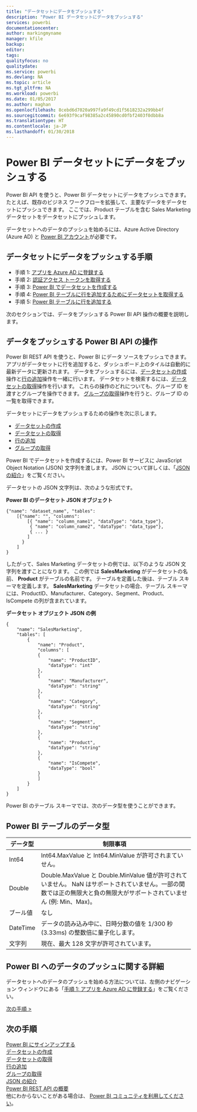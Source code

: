```yaml
---
title: "データセットにデータをプッシュする"
description: "Power BI データセットにデータをプッシュする"
services: powerbi
documentationcenter: 
author: markingmyname
manager: kfile
backup: 
editor: 
tags: 
qualityfocus: no
qualitydate: 
ms.service: powerbi
ms.devlang: NA
ms.topic: article
ms.tgt_pltfrm: NA
ms.workload: powerbi
ms.date: 01/05/2017
ms.author: maghan
ms.openlocfilehash: 8cebd6d7020a997fa9f49cd1f5618232a299bb4f
ms.sourcegitcommit: 6e693f9caf98385a2c45890cd0fbf2403f0dbb8a
ms.translationtype: HT
ms.contentlocale: ja-JP
ms.lasthandoff: 01/30/2018
---
```

# <a name="push-data-into-a-power-bi-dataset"></a>Power BI データセットにデータをプッシュする
Power BI API を使うと、Power BI データセットにデータをプッシュできます。 たとえば、既存のビジネス ワークフローを拡張して、主要なデータをデータセットにプッシュできます。 ここでは、Product テーブルを含む Sales Marketing データセットをデータセットにプッシュします。

データセットへのデータのプッシュを始めるには、Azure Active Directory (Azure AD) と [Power BI アカウント](create-an-azure-active-directory-tenant.md)が必要です。

## <a name="steps-to-push-data-into-a-dataset"></a>データセットにデータをプッシュする手順
* 手順 1: [アプリを Azure AD に登録する](walkthrough-push-data-register-app-with-azure-ad.md)
* 手順 2: [認証アクセス トークンを取得する](walkthrough-push-data-get-token.md)
* 手順 3: [Power BI でデータセットを作成する](walkthrough-push-data-create-dataset.md)
* 手順 4: [Power BI テーブルに行を追加するためにデータセットを取得する](walkthrough-push-data-get-datasets.md)
* 手順 5: [Power BI テーブルに行を追加する](walkthrough-push-data-add-rows.md)

次のセクションでは、データをプッシュする Power BI API 操作の概要を説明します。

## <a name="power-bi-api-operations-to-push-data"></a>データをプッシュする Power BI API の操作
Power BI REST API を使うと、Power BI にデータ ソースをプッシュできます。 アプリがデータセットに行を追加すると、ダッシュボード上のタイルは自動的に最新データに更新されます。 データをプッシュするには、[データセットの作成](https://msdn.microsoft.com/library/mt203562.aspx)操作と[行の追加](https://msdn.microsoft.com/library/mt203561.aspx)操作を一緒に行います。 データセットを検索するには、[データセットの取得](https://msdn.microsoft.com/library/mt203567.aspx)操作を行います。 これらの操作のどれについても、グループ ID を渡すとグループを操作できます。 [グループの取得](https://msdn.microsoft.com/library/mt243842.aspx)操作を行うと、グループ ID の一覧を取得できます。

データセットにデータをプッシュするための操作を次に示します。

* [データセットの作成](https://msdn.microsoft.com/library/mt203562.aspx)
* [データセットの取得](https://msdn.microsoft.com/library/mt203567.aspx)
* [行の追加](https://msdn.microsoft.com/library/mt203561.aspx)
* [グループの取得](https://msdn.microsoft.com/library/mt243842.aspx)

Power BI でデータセットを作成するには、Power BI サービスに JavaScript Object Notation (JSON) 文字列を渡します。 JSON について詳しくは、「[JSON の紹介](http://json.org/)」をご覧ください。

データセットの JSON 文字列は、次のような形式です。

**Power BI のデータセット JSON オブジェクト**

    {"name": "dataset_name", "tables":
        [{"name": "", "columns":
            [{ "name": "column_name1", "dataType": "data_type"},
             { "name": "column_name2", "dataType": "data_type"},
             { ... }
            ]
          }
        ]
    }

したがって、Sales Marketing データセットの例では、以下のような JSON 文字列を渡すことになります。 この例では **SalesMarketing** がデータセットの名前、 **Product** がテーブルの名前です。 テーブルを定義した後は、テーブル スキーマを定義します。 **SalesMarketing** データセットの場合、テーブル スキーマには、ProductID、Manufacturer、Category、Segment、Product、IsCompete の列が含まれています。

**データセット オブジェクト JSON の例**

    {
        "name": "SalesMarketing",
        "tables": [
            {
                "name": "Product",
                "columns": [
                {
                    "name": "ProductID",
                    "dataType": "int"
                },
                {
                    "name": "Manufacturer",
                    "dataType": "string"
                },
                {
                    "name": "Category",
                    "dataType": "string"
                },
                {
                    "name": "Segment",
                    "dataType": "string"
                },
                {
                    "name": "Product",
                    "dataType": "string"
                },
                {
                    "name": "IsCompete",
                    "dataType": "bool"
                }
                ]
            }
        ]
    }

Power BI のテーブル スキーマでは、次のデータ型を使うことができます。

## <a name="power-bi-table-data-types"></a>Power BI テーブルのデータ型
| **データ型** | **制限事項** |
| --- | --- |
| Int64 |Int64.MaxValue と Int64.MinValue が許可されまていせん。 |
| Double |Double.MaxValue と Double.MinValue 値が許可されていません。 NaN はサポートされていません。一部の関数では正の無限大と負の無限大がサポートされていません (例: Min、Max)。 |
| ブール値 |なし |
| DateTime |データの読み込み中に、日時分数の値を 1/300 秒 (3.33ms) の整数倍に量子化します。 |
| 文字列 |現在、最大 128 文字が許可されています。 |

## <a name="learn-more-about-pushing-data-into-power-bi"></a>Power BI へのデータのプッシュに関する詳細
データセットへのデータのプッシュを始める方法については、左側のナビゲーション ウィンドウにある「[手順 1: アプリを Azure AD に登録する](walkthrough-push-data-register-app-with-azure-ad.md)」をご覧ください。

[次の手順 >](walkthrough-push-data-register-app-with-azure-ad.md)

## <a name="next-steps"></a>次の手順
[Power BI にサインアップする](create-an-azure-active-directory-tenant.md)  
[データセットの作成](https://msdn.microsoft.com/library/mt203562.aspx)  
[データセットの取得](https://msdn.microsoft.com/library/mt203567.aspx)  
[行の追加](https://msdn.microsoft.com/library/mt203561.aspx)  
[グループの取得](https://msdn.microsoft.com/library/mt243842.aspx)  
[JSON の紹介](http://json.org/)  
[Power BI REST API の概要](overview-of-power-bi-rest-api.md)  
他にわからないことがある場合は、 [Power BI コミュニティを利用してください](http://community.powerbi.com/)。

